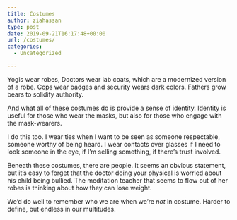 ```yaml
---
title: Costumes
author: ziahassan
type: post
date: 2019-09-21T16:17:48+00:00
url: /costumes/
categories:
  - Uncategorized

---
```

Yogis wear robes, Doctors wear lab coats, which are a modernized version of a robe. Cops wear badges and security wears dark colors. Fathers grow bears to solidify authority.

And what all of these costumes do is provide a sense of identity. Identity is useful for those who wear the masks, but also for those who engage with the mask-wearers.

I do this too. I wear ties when I want to be seen as someone respectable, someone worthy of being heard. I wear contacts over glasses if I need to look someone in the eye, if I’m selling something, if there’s trust involved.

Beneath these costumes, there are people. It seems an obvious statement, but it’s easy to forget that the doctor doing your physical is worried about his child being bullied. The meditation teacher that seems to flow out of her robes is thinking about how they can lose weight. 

We’d do well to remember who we are when we’re _not_ in costume. Harder to define, but endless in our multitudes.
